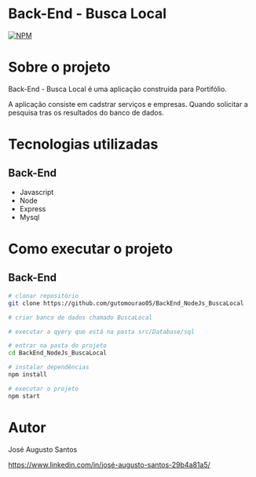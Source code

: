 # Back-End - Busca Local
[![NPM](https://img.shields.io/npm/l/react)](https://github.com/gutomourao05/BackEnd_NodeJs_BuscaLocal/blob/main/LICENSE) 

# Sobre o projeto

Back-End - Busca Local é uma aplicação construída para Portifólio.

A aplicação consiste em cadstrar serviços e empresas. Quando solicitar a pesquisa tras os resultados do banco de dados.

# Tecnologias utilizadas

## Back-End
- Javascript
- Node
- Express
- Mysql

# Como executar o projeto

## Back-End

```bash
# clonar repositório
git clone https://github.com/gutomourao05/BackEnd_NodeJs_BuscaLocal

# criar banco de dados chamado BuscaLocal

# executar a qyery que está na pasta src/Database/sql

# entrar na pasta do projeto
cd BackEnd_NodeJs_BuscaLocal

# instalar dependências
npm install

# executar o projeto
npm start

```

# Autor

José Augusto Santos

https://www.linkedin.com/in/josé-augusto-santos-29b4a81a5/



